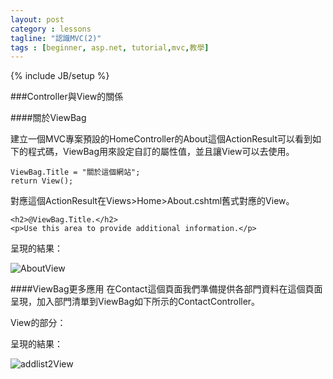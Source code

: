 ```yaml
---
layout: post
category : lessons
tagline: "認識MVC(2)"
tags : [beginner, asp.net, tutorial,mvc,教學]
---
```


{% include JB/setup %}

###Controller與View的關係

####關於ViewBag

建立一個MVC專案預設的HomeController的About這個ActionResult可以看到如下的程式碼，ViewBag用來設定自訂的屬性值，並且讓View可以去使用。
    
    ViewBag.Title = "關於這個網站";
    return View();

對應這個ActionResult在Views>Home>About.cshtml舊式對應的View。

    <h2>@ViewBag.Title.</h2>
    <p>Use this area to provide additional information.</p>

呈現的結果：

![AboutView]({{BASE_PATH}}/assets/img/mvc02/about.jpg)

####ViewBag更多應用
在Contact這個頁面我們準備提供各部門資料在這個頁面呈現，加入部門清單到ViewBag如下所示的ContactController。

<script src="https://gist.github.com/hahalin/01a18e0cd20a87fdcc89.js"></script>

View的部分：

<script src="https://gist.github.com/hahalin/6fecad60b6a1e250d137.js"></script>

呈現的結果：

![addlist2View]({{BASE_PATH}}/assets/img/mvc02/about02.jpg)



